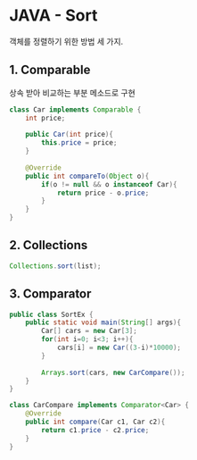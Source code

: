# JAVA - Sort

객체를 정렬하기 위한 방법 세 가지.

## 1. Comparable

상속 받아 비교하는 부분 메소드로 구현

```java
class Car implements Comparable {
    int price;
    
    public Car(int price){
        this.price = price;
    }
    
    @Override
    public int compareTo(Object o){
        if(o != null && o instanceof Car){
            return price - o.price;
        }
    }
}
```

## 2. Collections

```java
Collections.sort(list);
```

## 3. Comparator

```java
public class SortEx {
    public static void main(String[] args){
        Car[] cars = new Car[3];
        for(int i=0; i<3; i++){
            cars[i] = new Car((3-i)*10000);
        }
        
        Arrays.sort(cars, new CarCompare());
    }
}

class CarCompare implements Comparator<Car> {
    @Override
    public int compare(Car c1, Car c2){
        return c1.price - c2.price;
    }
}
```


